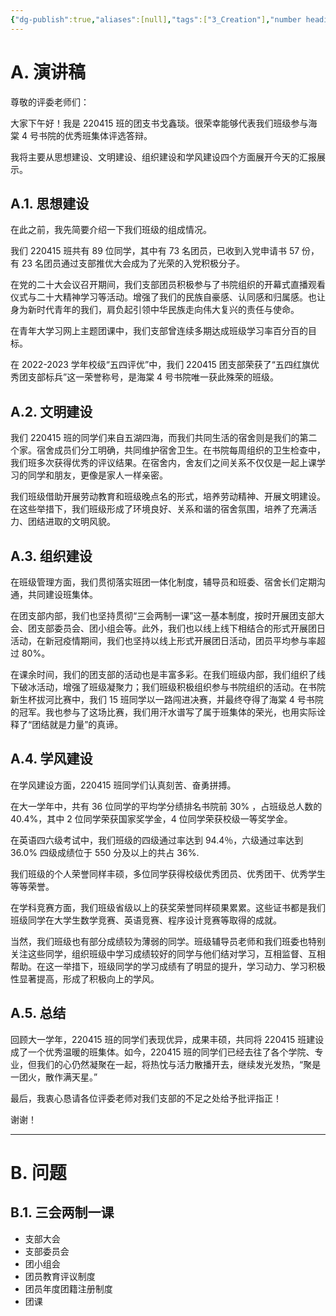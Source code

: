 ```yaml
---
{"dg-publish":true,"aliases":[null],"tags":["3_Creation"],"number headings":"auto, first-level 1, max 6, A.1.","Created-Date":"2023-10-26 18:41:02","Modified-Date":"2024-04-18 11:52:37","permalink":"/000_Personnal/001_Messages/20231026 十佳优秀班集体答辩讲稿/","dgPassFrontmatter":true}
---
```





# A. 演讲稿

尊敬的评委老师们：

大家下午好！我是 220415 班的团支书戈鑫琰。很荣幸能够代表我们班级参与海棠 4 号书院的优秀班集体评选答辩。

我将主要从思想建设、文明建设、组织建设和学风建设四个方面展开今天的汇报展示。

## A.1. 思想建设
在此之前，我先简要介绍一下我们班级的组成情况。

我们 220415 班共有 89 位同学，其中有 73 名团员，已收到入党申请书 57 份，有 23 名团员通过支部推优大会成为了光荣的入党积极分子。

在党的二十大会议召开期间，我们支部团员积极参与了书院组织的开幕式直播观看仪式与二十大精神学习等活动。增强了我们的民族自豪感、认同感和归属感。也让身为新时代青年的我们，肩负起引领中华民族走向伟大复兴的责任与使命。

在青年大学习网上主题团课中，我们支部曾连续多期达成班级学习率百分百的目标。

在 2022-2023 学年校级“五四评优”中，我们 220415 团支部荣获了“五四红旗优秀团支部标兵”这一荣誉称号，是海棠 4 号书院唯一获此殊荣的班级。

## A.2. 文明建设

我们 220415 班的同学们来自五湖四海，而我们共同生活的宿舍则是我们的第二个家。宿舍成员们分工明确，共同维护宿舍卫生。在书院每周组织的卫生检查中，我们班多次获得优秀的评议结果。在宿舍内，舍友们之间关系不仅仅是一起上课学习的同学和朋友，更像是家人一样亲密。

我们班级借助开展劳动教育和班级晚点名的形式，培养劳动精神、开展文明建设。在这些举措下，我们班级形成了环境良好、关系和谐的宿舍氛围，培养了充满活力、团结进取的文明风貌。

## A.3. 组织建设


在班级管理方面，我们贯彻落实班团一体化制度，辅导员和班委、宿舍长们定期沟通，共同建设班集体。

在团支部内部，我们也坚持贯彻“三会两制一课”这一基本制度，按时开展团支部大会、团支部委员会、团小组会等。此外，我们也以线上线下相结合的形式开展团日活动，在新冠疫情期间，我们也坚持以线上形式开展团日活动，团员平均参与率超过 80%。

在课余时间，我们的团支部的活动也是丰富多彩。在我们班级内部，我们组织了线下破冰活动，增强了班级凝聚力；我们班级积极组织参与书院组织的活动。在书院新生杯拔河比赛中，我们 15 班同学以一路闯进决赛，并最终夺得了海棠 4 号书院的冠军。我也参与了这场比赛，我们用汗水谱写了属于班集体的荣光，也用实际诠释了“团结就是力量”的真谛。


## A.4. 学风建设

在学风建设方面，220415 班同学们认真刻苦、奋勇拼搏。

在大一学年中，共有 36 位同学的平均学分绩排名书院前 30% ，占班级总人数的 40.4%，其中 2 位同学荣获国家奖学金，4 位同学荣获校级一等奖学金。

在英语四六级考试中，我们班级的四级通过率达到 94.4％，六级通过率达到 36.0%
四级成绩位于 550 分及以上的共占 36%.

我们班级的个人荣誉同样丰硕，多位同学获得校级优秀团员、优秀团干、优秀学生等等荣誉。

在学科竞赛方面，我们班级省级以上的获奖荣誉同样硕果累累。这些证书都是我们班级同学在大学生数学竞赛、英语竞赛、程序设计竞赛等取得的成就。

当然，我们班级也有部分成绩较为薄弱的同学。班级辅导员老师和我们班委也特别关注这些同学，组织班级中学习成绩较好的同学与他们结对学习，互相监督、互相帮助。在这一举措下，班级同学的学习成绩有了明显的提升，学习动力、学习积极性显著提高，形成了积极向上的学风。


## A.5. 总结

回顾大一学年，220415 班的同学们表现优异，成果丰硕，共同将 220415 班建设成了一个优秀温暖的班集体。如今，220415 班的同学们已经去往了各个学院、专业，但我们的心仍然凝聚在一起，将热忱与活力散播开去，继续发光发热，“聚是一团火，散作满天星。”

最后，我衷心恳请各位评委老师对我们支部的不足之处给予批评指正！

谢谢！

---


# B. 问题

## B.1. 三会两制一课

- 支部大会
- 支部委员会
- 团小组会
- 团员教育评议制度
- 团员年度团籍注册制度
- 团课


